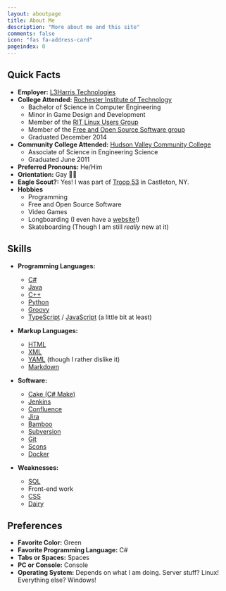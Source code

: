```yaml
---
layout: aboutpage
title: About Me
description: "More about me and this site"
comments: false
icon: "fas fa-address-card"
pageindex: 0
---
```


## Quick Facts

* **Employer:** [L3Harris Technologies](https://www.l3harris.com/)
* **College Attended:** [Rochester Institute of Technology](https://www.rit.edu/)
  * Bachelor of Science in Computer Engineering
  * Minor in Game Design and Development
  * Member of the [RIT Linux Users Group](https://ritlug.com/)
  * Member of the [Free and Open Source Software group](https://fossrit.github.io/)
  * Graduated December 2014
* **Community College Attended:** [Hudson Valley Community College](https://www.hvcc.edu/)
  * Associate of Science in Engineering Science
  * Graduated June 2011
* **Preferred Pronouns:** He/Him
* **Orientation:** Gay 🏳️‍🌈
* **Eagle Scout?:** Yes!  I was part of [Troop 53](https://troop53stories.shendrick.net/) in Castleton, NY.
* **Hobbies**
  * Programming
  * Free and Open Source Software
  * Video Games
  * Longboarding (I even have a [website](https://www.roclongboarding.info/)!)
  * Skateboarding (Though I am still _really_ new at it)

## Skills

* **Programming Languages:**
  * [C#](https://en.wikipedia.org/wiki/C_Sharp_(programming_language))
  * [Java](https://en.wikipedia.org/wiki/Java_(programming_language))
  * [C++](https://en.wikipedia.org/wiki/C%2B%2B)
  * [Python](https://en.wikipedia.org/wiki/Python_(programming_language))
  * [Groovy](https://en.wikipedia.org/wiki/Apache_Groovy)
  * [TypeScript](https://en.wikipedia.org/wiki/TypeScript) / [JavaScript](https://en.wikipedia.org/wiki/JavaScript) (a little bit at least)

* **Markup Languages:**
  * [HTML](https://en.wikipedia.org/wiki/HTML)
  * [XML](https://en.wikipedia.org/wiki/XML)
  * [YAML](https://en.wikipedia.org/wiki/YAML) (though I rather dislike it)
  * [Markdown](https://en.wikipedia.org/wiki/Markdown)

* **Software:**
  * [Cake (C# Make)](https://cakebuild.net/)
  * [Jenkins](https://www.jenkins.io/)
  * [Confluence](https://www.atlassian.com/software/confluence)
  * [Jira](https://www.atlassian.com/software/jira)
  * [Bamboo](https://www.atlassian.com/software/bamboo)
  * [Subversion](https://subversion.apache.org/)
  * [Git](https://git-scm.com/)
  * [Scons](https://scons.org/)
  * [Docker](https://www.docker.com/)

* **Weaknesses:**
  * [SQL](https://en.wikipedia.org/wiki/SQL)
  * Front-end work
  * [CSS](https://en.wikipedia.org/wiki/Cascading_Style_Sheets)
  * [Dairy](https://en.wikipedia.org/wiki/Lactose_intolerance)

## Preferences

* **Favorite Color:** Green
* **Favorite Programming Language:** C#
* **Tabs or Spaces:** Spaces
* **PC or Console:** Console
* **Operating System:** Depends on what I am doing.  Server stuff?  Linux!  Everything else?  Windows!
